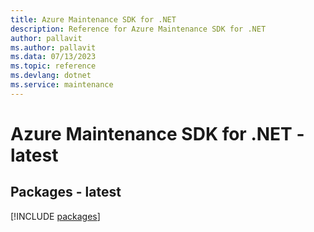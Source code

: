 ```yaml
---
title: Azure Maintenance SDK for .NET
description: Reference for Azure Maintenance SDK for .NET
author: pallavit
ms.author: pallavit
ms.data: 07/13/2023
ms.topic: reference
ms.devlang: dotnet
ms.service: maintenance
---
```

# Azure Maintenance SDK for .NET - latest
## Packages - latest
[!INCLUDE [packages](maintenance-index.md)]